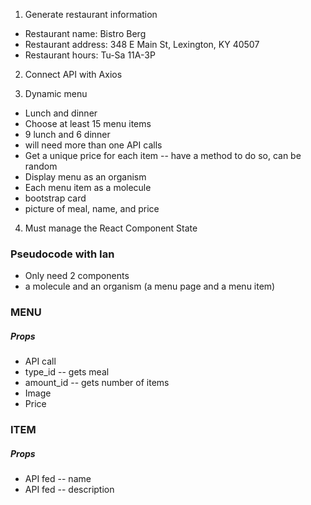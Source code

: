 1. Generate restaurant information
* Restaurant name: Bistro Berg
* Restaurant address: 348 E Main St, Lexington, KY 40507
* Restaurant hours: Tu-Sa 11A-3P

2. Connect API with Axios

3. Dynamic menu
* Lunch and dinner
* Choose at least 15 menu items
 * 9 lunch and 6 dinner
 * will need more than one API calls
* Get a unique price for each item -- have a method to do so, can be random
* Display menu as an organism
* Each menu item as a molecule
 * bootstrap card
 * picture of meal, name, and price

4. Must manage the React Component State

### Pseudocode with Ian
* Only need 2 components
 * a molecule and an organism (a menu page and a menu item)

### MENU
##### Props
* API call
 * type_id -- gets meal
 * amount_id -- gets number of items
* Image
* Price

### ITEM
##### Props
* API fed -- name
* API fed -- description